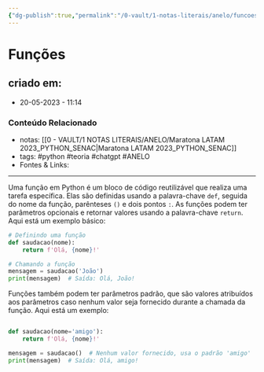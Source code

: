 ```yaml
---
{"dg-publish":true,"permalink":"/0-vault/1-notas-literais/anelo/funcoes/","tags":["python","teoria","chatgpt","ANELO"],"dgHomeLink":true,"dgShowLocalGraph":true,"dgShowFileTree":true,"dgEnableSearch":true,"noteIcon":""}
---
```


# Funções

## criado em: 
-  20-05-2023 - 11:14

### Conteúdo Relacionado
- notas: [[0 - VAULT/1 NOTAS LITERAIS/ANELO/Maratona LATAM 2023_PYTHON_SENAC\|Maratona LATAM 2023_PYTHON_SENAC]]
- tags: #python #teoria #chatgpt #ANELO 
- Fontes & Links: 

---

Uma função em Python é um bloco de código reutilizável que realiza uma tarefa específica. Elas são definidas usando a palavra-chave `def`, seguida do nome da função, parênteses `()` e dois pontos `:`. As funções podem ter parâmetros opcionais e retornar valores usando a palavra-chave `return`. Aqui está um exemplo básico:

```python
# Definindo uma função
def saudacao(nome):
    return f'Olá, {nome}!'

# Chamando a função
mensagem = saudacao('João')
print(mensagem)  # Saída: Olá, João!

```

Funções também podem ter parâmetros padrão, que são valores atribuídos aos parâmetros caso nenhum valor seja fornecido durante a chamada da função. Aqui está um exemplo:

```python

def saudacao(nome='amigo'):
    return f'Olá, {nome}!'

mensagem = saudacao()  # Nenhum valor fornecido, usa o padrão 'amigo'
print(mensagem)  # Saída: Olá, amigo!

```